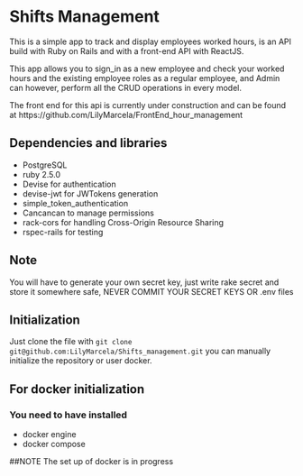 # Shifts Management #

<p>This is a simple app to track and display employees worked hours, is an API build with Ruby on Rails and with a front-end API with ReactJS.

This app allows you to sign_in as a new employee and check your worked hours and the existing employee roles as a regular employee, and Admin can however, perform all the CRUD operations in every model.</p>

<p>The front end for this api is currently under construction and can be found at https://github.com/LilyMarcela/FrontEnd_hour_management</p>

## Dependencies and libraries

<ul>
  <li>PostgreSQL</li>
  <li>ruby 2.5.0 </li>
  <li>Devise for authentication</li>
  <li>devise-jwt for JWTokens generation</li>
  <li>simple_token_authentication</li>
  <li>Cancancan to manage permissions </li>
  <li>rack-cors for handling Cross-Origin Resource Sharing</li>
  <li>rspec-rails for testing</li>
</ul>

## Note

You will have to generate your own secret key, just write rake secret and store it somewhere safe, NEVER COMMIT YOUR SECRET KEYS OR .env files

## Initialization

Just clone the file with `git clone git@github.com:LilyMarcela/Shifts_management.git` you can manually initialize the repository or user docker.

## For docker initialization

### You need to have installed

- docker engine
- docker compose

##NOTE
The set up of docker is in progress




